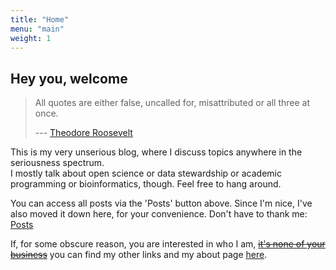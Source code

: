```yaml
---
title: "Home"
menu: "main"
weight: 1
---
```


## Hey you, welcome

> All quotes are either false, uncalled for, misattributed or all three at once.
>
> --- [Theodore Roosevelt](https://www.youtube.com/watch?v=dQw4w9WgXcQ)

This is my very unserious blog, where I discuss topics anywhere in the seriousness spectrum.\
I mostly talk about open science or data stewardship or academic programming or bioinformatics, though.
Feel free to hang around.

You can access all posts via the 'Posts' button above.
Since I'm nice, I've also moved it down here, for your convenience.
Don't have to thank me: [Posts](posts/)

If, for some obscure reason, you are interested in who I am, [~~it's none of your business~~](https://www.youtube.com/watch?v=jtXX3aAPPwg) you can find my other links and my about page [here](https://hedmad.eu).

